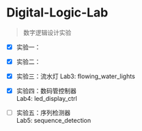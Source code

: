 # Digital-Logic-Lab
> 数字逻辑设计实验

- [x] 实验一：

- [x] 实验二：

- [x] 实验三：流水灯
  Lab3: flowing_water_lights

- [x] 实验四：数码管控制器  
  Lab4: led_display_ctrl  
  
- [ ] 实验五：序列检测器  
  Lab5: sequence_detection
